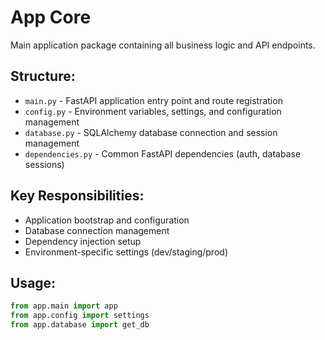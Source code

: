# App Core

Main application package containing all business logic and API endpoints.

## Structure:
- `main.py` - FastAPI application entry point and route registration
- `config.py` - Environment variables, settings, and configuration management
- `database.py` - SQLAlchemy database connection and session management
- `dependencies.py` - Common FastAPI dependencies (auth, database sessions)

## Key Responsibilities:
- Application bootstrap and configuration
- Database connection management
- Dependency injection setup
- Environment-specific settings (dev/staging/prod)

## Usage:
```python
from app.main import app
from app.config import settings
from app.database import get_db
```